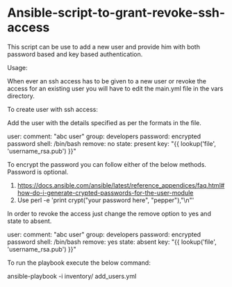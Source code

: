 # Ansible-script-to-grant-revoke-ssh-access

This script can be use to add a new user and provide him with both password based and key based authentication.

Usage:

When ever an ssh access has to be given to a new user or revoke the access for an existing user you will have to edit the main.yml file in the vars directory.

To create user with ssh access:

Add the user with the details specified as per the formats in the file.

user:
  comment: "abc user"
  group: developers
  password: encrypted password
  shell: /bin/bash
  remove: no
  state: present
  key: "{{ lookup('file', 'username_rsa.pub') }}"

  To encrypt the password you can follow either of the below methods. Password is optional.

  1) https://docs.ansible.com/ansible/latest/reference_appendices/faq.html#how-do-i-generate-crypted-passwords-for-the-user-module
  2) Use perl -e 'print crypt("your password here", "pepper"),"\n"'

In order to revoke the access just change the remove option to yes and state to absent.

user:
  comment: "abc user"
  group: developers
  password: encrypted password
  shell: /bin/bash
  remove: yes
  state: absent
  key: "{{ lookup('file', 'username_rsa.pub') }}"


To run the playbook execute the below command:

ansible-playbook -i inventory/ add_users.yml
